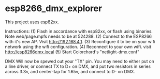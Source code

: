 # esp8266_dmx_explorer

This project uses esp82xx.

Instructions:
(1) Flash in accordance with esp82xx, or flash using binaries. Note web/page.mpfs needs to be at 524288.
(2) Connect to the ESP8266 with it's new AP. Visit http://192.168.4.1.
(3) Reconfigure it to be on your wifi network using the wifi configuration.
(4) Reconnect to your own wifi. visit http://esp8266dmx.local
(5) Start Colorchord's "netlight-dmx.conf"

DMX Will now be spewed out your "TX" pin.  You may need to either put on a line driver, or connect TX to D+ on DMX, and put two resistors in series across 3.3v, and center-tap for 1.65v, and connect to D- on DMX.



